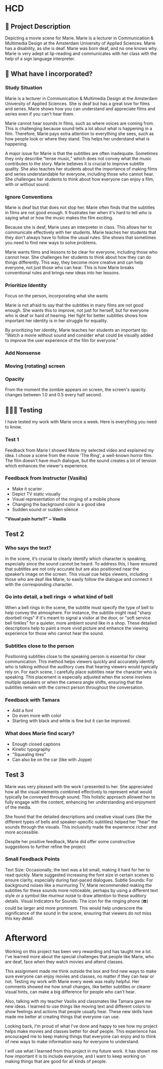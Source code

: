 # HCD
## 📝 Project Description
Depicting a movie scene for Marie. Marie is a lecturer in Communication & Multimedia Design at the Amsterdam University of Applied Sciences. Marie has a disability, as she is deaf. Marie was born deaf, and no one knows why. Marie is very adept at lip-reading and communicates with her class with the help of a sign language interpreter.

## 🤔 What have I incorporated?
### Study Situation
Marie is a lecturer in Communication & Multimedia Design at the Amsterdam University of Applied Sciences. She is deaf but has a great love for films and series. Marie shows how you can understand and appreciate films and series even if you can't hear them.

Marie cannot hear sounds in films, such as where voices are coming from. This is challenging because sound tells a lot about what is happening in a film. Therefore, Marie pays extra attention to everything she sees, such as how people look or where they stand. This helps her understand what is happening.

A major issue for Marie is that the subtitles are often inadequate. Sometimes they only describe "tense music," which does not convey what the music contributes to the story. Marie believes it is crucial to improve subtitle quality. She also teaches her students about the importance of making films and series understandable for everyone, including those who cannot hear. She challenges her students to think about how everyone can enjoy a film, with or without sound.

### Ignore Conventions
Marie is deaf but that does not stop her. Marie often finds that the subtitles in films are not good enough. It frustrates her when it's hard to tell who is saying what or how the music makes the film exciting.

Because she is deaf, Marie uses an interpreter in class. This allows her to communicate effectively with her students. Marie teaches her students that they don't always have to follow the usual rules. She shows that sometimes you need to find new ways to solve problems.

Marie wants films and lessons to be clear for everyone, including those who cannot hear. She challenges her students to think about how they can do things differently. This way, they become more creative and can help everyone, not just those who can hear. This is how Marie breaks conventional rules and brings new ideas into her lessons.

### Prioritize Identity
Focus on the person, incorporating what she wants

Marie is not afraid to say that the subtitles in many films are not good enough. She wants this to improve, not just for herself, but for everyone who is deaf or hard of hearing. Her fight for better subtitles shows how important her identity is in her struggle for equality.

By prioritizing her identity, Marie teaches her students an important tip: "Watch a movie without sound and consider what could be visually added to improve the user experience of the film for everyone."

### Add Nonsense
### Moving (rotating) screen


### Opacity
From the moment the zombie appears on screen, the screen's opacity changes between 1.0 and 0.5 every half second.

## 🧑🏼‍💻 Testing
I have tested my work with Marie once a week. Here is everything you need to know.

### Test 1
Feedback from Marie
I showed Marie my selected video and explained my idea. I chose a scene from the movie 'The Ring', a well-known horror film. The film doesn't have much dialogue, but the sound creates a lot of tension which enhances the viewer's experience.

### Feedback from Instructor (Vasilis)
- Make it scarier
- Depict TV static visually
- Visual representation of the ringing of a mobile phone
- Changing the background color is a good idea
- Sudden sound or sudden silence

<b>"Visual pain hurts!!" ~ Vasilis </b>

## Test 2
### Who says the text?
In the scene, it’s crucial to clearly identify which character is speaking, especially since the sound cannot be heard. To address this, I have ensured that subtitles are not only accurate but are also positioned near the speaker’s image on the screen. This visual cue helps viewers, including those who are deaf like Marie, to easily follow the dialogue and connect it with the corresponding character.

### Go into detail, a bell rings -> what kind of bell
When a bell rings in the scene, the subtitle must specify the type of bell to help convey the atmosphere. For instance, the subtitle might read "sharp doorbell rings" if it's meant to signal a visitor at the door, or "soft service bell tinkles" for a quieter, more ambient sound like in a shop. These detailed descriptions help to paint a more vivid picture and enhance the viewing experience for those who cannot hear the sound.

### Subtitles close to the person
Positioning subtitles close to the speaking person is essential for clear communication. This method helps viewers quickly and accurately identify who is talking without the auditory cues that hearing viewers would typically rely on. For each scene, I carefully place subtitles near the character who is speaking. This placement is especially adjusted when the scene involves multiple speakers or when the camera angle shifts, ensuring that the subtitles remain with the correct person throughout the conversation.

### Feedback with Tamara
- Add a font
- Do even more with color
- Starting with black and white is fine but it can be improved.

### What does Marie find scary?
- Enough closed captions
- Kinetic typography
- "Squealing tires"
- Can also be on the car (like with Joppe)

## Test 3
Marie was very pleased with the work I presented to her. She appreciated how all the visual elements combined effectively to represent what would typically be conveyed through sound. This holistic approach allowed her to fully engage with the content, enhancing her understanding and enjoyment of the media.

She found that the detailed descriptions and creative visual cues (like the different types of bells and speaker-specific subtitles) helped her "hear" the sounds through the visuals. This inclusivity made the experience richer and more accessible.

Despite her positive feedback, Marie did offer some constructive suggestions to further refine the project:

### Small Feedback Points
Text Size: Occasionally, the text was a bit small, making it hard for her to read quickly. Marie suggested increasing the font size in certain scenes to ensure clarity, especially during fast-paced dialogues.
Subtle Sounds: For background noises like a murmuring TV, Marie recommended making the subtitles for these sounds more noticeable, perhaps by using a different text style or a symbol like murmur noise to draw attention to these auditory details.
Visual Indicators for Sounds: The icon for the ringing phone (☎️) could be larger and more prominent. This would help underscore the significance of the sound in the scene, ensuring that viewers do not miss this key detail.

# Afterword

Working on this project has been very rewarding and has taught me a lot. I've learned more about the special challenges that people like Marie, who are deaf, face when they watch movies and attend classes.

This assignment made me think outside the box and find new ways to make sure everyone can enjoy movies and classes, no matter if they can hear or not. Testing my work with Marie every week was really helpful. Her comments showed me how small changes, like better subtitles or clearer visual hints, can make a big difference for people who can't hear.

Also, talking with my teacher Vasilis and classmates like Tamara gave me new ideas. I learned to use things like moving text and different colors to show feelings and actions that people usually hear. These new skills have made me better at creating things that everyone can use.

Looking back, I'm proud of what I've done and happy to see how my project helps make movies and classes better for deaf people. This experience has encouraged me to keep making things that everyone can enjoy and to think of new ways to make information easy for everyone to understand.

I will use what I learned from this project in my future work. It has shown me how important it is to include everyone, and I want to keep working on making things that are good for all kinds of people.
